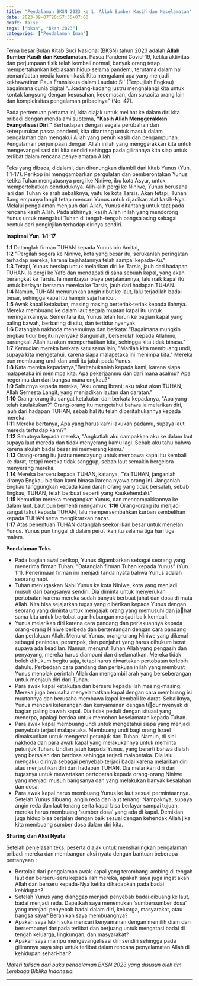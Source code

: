 ```yaml
---
title: "Pendalaman BKSN 2023 ke 1: Allah Sumber Kasih dan Keselamatan"
date: 2023-09-07T20:57:56+07:00
draft: false
tags: ["bksn", "bksn 2023"]
categories: ["Pendalaman Iman"]
---
```


Tema besar Bulan Kitab Suci Nasional (BKSN) tahun 2023 adalah **Allah Sumber Kasih dan Keselamatan**. Pasca Pandemi Covid-19, ketika aktivitas dan perjumpaan fisik telah kembali normal, banyak orang tetap mempertahankan kebiasaan hidup selama pandemi, terutama dalam hal pemanfaatan media komunikasi. Kita mengalami apa yang menjadi kekhawatiran Paus Fransiskus dalam Laudato Si' (Terpujilah Engkau) bagaimana dunia digital "...kadang-kadang justru menghalangi kita untuk kontak langsung dengan kesusahan, kecemasan, dan sukacita orang lain dan kompleksitas pengalaman pribadinya" (No. 47).

Pada pertemuan pertama ini, kita diajak untuk melihat ke dalam diri kita pribadi dengan mendalami subtema, **"Kasih Allah Menggerakkan Evangelisasi Diri."** Berhadapan dengan segala perubahan dan keterpurukan pasca pandemi, kita ditantang untuk masuk dalam pengalaman dan mengakui Allah yang penuh kasih dan pengampunan. Pengalaman perjumpaan dengan Allah inilah yang menggerakkan kita untuk mengevangelisasi diri kita sendiri sehingga pada gilirannya kita siap untuk terlibat dalam rencana penyelamatan Allah.

Teks yang dibaca, didalami, dan direnungkan diambil dari kitab Yunus (Yun. 1:1-17). Perikop ini menggambarkan pergulatan dan pemberontakan Yunus ketika Tuhan mengutusnya pergi ke Niniwe, ibu kota Asyur, untuk mempertobatkan penduduknya. Alih-alih pergi ke Niniwe, Yunus berusaha lari dari Tuhan ke arah sebaliknya, yaitu ke kota Tarsis. Akan tetapi, Tuhan Sang empunya langit tetap mencari Yunus untuk dijadikan alat kasih-Nya. Melalui pengalaman menjauh dari Allah, Yunus ditantang untuk taat pada rencana kasih Allah. Pada akhirnya, kasih Allah inilah yang mendorong Yunus untuk mengakui Tuhan di tengah-tengah bangsa asing sebagai bentuk dari penginjilan terhadap dirinya sendiri.

**Inspirasi Yun. 1:1-17**

**1:1** Datanglah firman TUHAN kepada Yunus bin Amitai,  
**1:2** "Pergilah segera ke Niniwe, kota yang besar itu, serukanlah peringatan terhadap mereka, karena kejahatannya telah sampai kepada-Ku."  
**1:3** Tetapi, Yunus bersiap untuk melarikan diri ke Tarsis, jauh dari hadapan TUHAN. Ia pergi ke Yafo dan mendapati di sana sebuah kapal, yang akan berangkat ke Tarsis. Ia membayar biaya perjalanannya, lalu naik kapal itu untuk berlayar bersama mereka ke Tarsis, jauh dari hadapan TUHAN.  
**1:4** Namun, TUHAN menurunkan angin ribut ke laut, lalu terjadilah badai besar, sehingga kapal itu hampir saja hancur.  
**1:5** Awak kapal ketakutan, masing masing berteriak-teriak kepada ilahnya. Mereka membuang ke dalam laut segala muatan kapal itu untuk meringankannya. Sementara itu, Yunus telah turun ke bagian kapal yang paling bawah, berbaring di situ, dan tertidur nyenyak.  
**1:6** Datanglah nakhoda menemuinya dan berkata: "Bagaimana mungkin engkau tidur begitu nyenyak? Bangunlah, berserulah kepada Allahmu, barangkali Allah itu akan memperhatikan kita, sehingga kita tidak binasa."  
**1:7** Kemudian mereka berkata satu sama lain, "Marilah kita membuang undi, supaya kita mengetahui, karena siapa malapetaka ini menimpa kita." Mereka pun membuang undi dan undi itu jatuh pada Yunus.  
**1:8** Kata mereka kepadanya,"Beritahukanlah kepada kami, karena siapa malapetaka ini menimpa kita. Apa pekerjaanmu dan dari mana asalmu? Apa negerimu dan dari bangsa mana engkau?"  
**1:9** Sahutnya kepada mereka, "Aku orang Ibrani; aku takut akan TUHAN, Allah Semesta Langit, yang menjadikan lautan dan daratan."  
**1:10** Orang-orang itu sangat ketakutan dan berkata kepadanya, "Apa yang telah kaulakukan?" Orang-orang itu mengetahui bahwa ia melarikan diri, jauh dari hadapan TUHAN, sebab hal itu telah diberitahukannya kepada mereka.  
**1:11** Mereka bertanya, Apa yang harus kami lakukan padamu, supaya laut mereda terhadap kami?"  
**1:12** Sahutnya kepada mereka, "Angkatlah aku campakkan aku ke dalam laut supaya laut mereda dan tidak menyerang kamu lagi. Sebab aku tahu bahwa karena akulah badai besar ini menyerang kamu."  
**1:13** Orang-orang itu justru mendayung untuk membawa kapal itu kembali ke darat, tetapi mereka tidak sanggup, sebab laut semakin bergelora menyerang mereka.  
**1:14** Mereka berseru kepada TUHAN, katanya, "Ya TUHAN, janganlah kiranya Engkau biarkan kami binasa karena nyawa orang ini. Janganlah Engkau tanggungkan kepada kami darah orang yang tidak bersalah, sebab Engkau, TUHAN, telah berbuat seperti yang Kaukehendaki."  
**1:15** Kemudian mereka mengangkat Yunus, dan mencampakkannya ke dalam laut. Laut pun berhenti mengamuk. **1:16** Orang-orang itu menjadi sangat takut kepada TUHAN, lalu mempersembahkan kurban sembelihan kepada TUHAN serta mengikrarkan nazar.  
**1:17** Atas penentuan TUHAN datanglah seekor ikan besar untuk menelan Yunus. Yunus pun tinggal di dalam perut ikan itu selama tiga hari tiga malam.

**Pendalaman Teks**

-   Pada bagian awal perikop, Yunus digambarkan sebagai seorang yang menerima firman Tuhan. “Datanglah firman Tuhan kepada Yunus” (Yun. 1:1). Penerimaan firman ini menjadi tanda nyata bahwa Yunus adalah seorang nabi.
-   Tuhan menugaskan Nabi Yunus ke kota Niniwe, kota yang menjadi musuh dari bangsanya sendiri. Dia diminta untuk menyerukan pertobatan karena mereka sudah banyak berbuat jahat dan dosa di mata Allah. Kita bisa sejajarkan tugas yang diberikan kepada Yunus dengan seorang yang diminta untuk mengajak orang yang memusuhi dan ja￾hat sama kita untuk bertobat agar hubungan menjadi baik kembali.
-   Yunus melarikan diri karena cara pandang dan perlakuannya kepada orang-orang Niniwe berbeda dan bertentangan dengan cara pandang dan perlakuan Allah. Menurut Yunus, orang-orang Niniwe yang dikenal sebagai penindas, perampok, dan penjahat yang harus dihukum berat supaya ada keadilan. Namun, menurut Tuhan Allah yang pengasih dan penyayang, mereka harus diampuni dan diselamatkan. Mereka tidak boleh dihukum begitu saja, tetapi harus diwartakan pertobatan terlebih dahulu. Perbedaan cara pandang dan perlakuan inilah yang membuat Yunus menolak perintah Allah dan mengambil arah yang berseberangan untuk menjauh diri dari Tuhan.
-   Para awak kapal ketakutan dan berseru kepada ilah masing-masing. Mereka juga berusaha menyelamatkan kapal dengan cara membuang isi muatannya dan berusaha membawa kapal kembali ke darat. Sebaliknya, Yunus mencari ketenangan dan kenyamanan dengan ti￾dur nyenyak di bagian paling bawah kapal. Dia tidak peduli dengan situasi yang menerpa, apalagi berdoa untuk memohon keselamatan kepada Tuhan.
-   Para awak kapal membuang undi untuk mengetahui siapa yang menjadi penyebab terjadi malapetaka. Membuang undi bagi orang Israel dimaksudkan untuk mengenal petunjuk dari Tuhan. Namun, di sini nakhoda dan para awak kapal yang melakukannya untuk meminta petunjuk Tuhan. Undian jatuh kepada Yunus, yang berarti bahwa dialah yang bersalah dan berdosa sehingga terjadi malapetaka. Dia lalu mengakui dirinya sebagai penyebab terjadi badai karena melarikan diri atau menjauhkan diri dari hadapan TUHAN. Dia melarikan diri dari tugasnya untuk mewartakan pertobatan kepada orang-orang Niniwe yang menjadi musuh bangsanya dan yang melakukan banyak kesalahan dan dosa.
-   Para awak kapal harus membuang Yunus ke laut sesuai permintaannya. Setelah Yunus dibuang, angin reda dan laut tenang. Nampaknya, supaya angin reda dan laut tenang serta kapal bisa berlayar sampai tujuan, mereka harus membuang ‘sumber dosa’ yang ada di kapal. Demikian juga hidup bisa berjalan dengan baik sesuai dengan kehendak Allah jika kita membuang sumber dosa dalam diri kita.

**Sharing dan Aksi Nyata**

Setelah penjelasan teks, peserta diajak untuk mensharingkan pengalaman pribadi mereka dan membangun aksi nyata dengan bantuan beberapa pertanyaan :

-   Bertolak dari pengalaman awak kapal yang terombang-ambing di tengah laut dan berseru-seru kepada ilah mereka, apakah saya juga ingat akan Allah dan berseru kepada-Nya ketika dihadapkan pada badai kehidupan?
-   Setelah Yunus yang dianggap menjadi penyebab badai dibuang ke laut, badai menjadi reda. Dapatkah saya menemukan ‘sumbersumber dosa’ yang menjadi penyebab badai dalam diri, keluarga, masyarakat, atau bangsa saya? Beranikah saya membuangnya?
-   Apakah saya lebih suka mencari kenyamanan dengan memilih diam dan bersembunyi daripada terlibat dan berjuang untuk mengatasi badai di tengah keluarga, lingkungan, dan masyarakat?
-   Apakah saya mampu mengevangelisasi diri sendiri sehingga pada gilirannya saya siap untuk terlibat dalam rencana penyelamatan Allah di kehidupan sehari-hari?

*Materi tulisan dari buku pendalaman BKSN 2023 yang disusun oleh tim Lembaga Biblika Indonesia.*

------------------------------------------------------------------------
